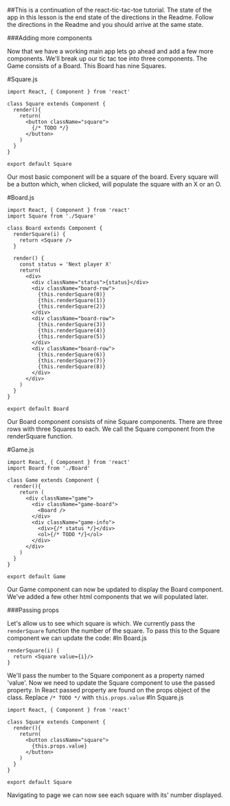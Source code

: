 ##This is a continuation of the react-tic-tac-toe tutorial. The state of the app in this lesson is the end state of the directions in the Readme. Follow the directions in the Readme and you should arrive at the same state.


###Adding more components

Now that we have a working main app lets go ahead and add a few more components.
We'll break up our tic tac toe into three components.  The Game consists of a Board.
This Board has nine Squares.

#Square.js
```
import React, { Component } from 'react'

class Square extends Component {
  render(){
    return(
      <button className="square">
        {/* TODO */}
      </button>
    )
  }
}

export default Square
```

Our most basic component will be a square of the board.  Every square will be a button
which, when clicked, will populate the square with an X or an O.


#Board.js
```
import React, { Component } from 'react'
import Square from './Square'

class Board extends Component {
  renderSquare(i) {
    return <Square />
  }

  render() {
    const status = 'Next player X'
    return(
      <div>
        <div className="status">{status}</div>
        <div className="board-row">
          {this.renderSquare(0)}
          {this.renderSquare(1)}
          {this.renderSquare(2)}
        </div>
        <div className="board-row">
          {this.renderSquare(3)}
          {this.renderSquare(4)}
          {this.renderSquare(5)}
        </div>
        <div className="board-row">
          {this.renderSquare(6)}
          {this.renderSquare(7)}
          {this.renderSquare(8)}
        </div>
      </div>
    )
  }
}

export default Board
```

Our Board component consists of nine Square components.  There are three rows with
three Squares to each.  We call the Square component from the renderSquare function.

#Game.js
```
import React, { Component } from 'react'
import Board from './Board'

class Game extends Component {
  render(){
    return (
      <div className="game">
        <div className="game-board">
          <Board />
        </div>
        <div className="game-info">
          <div>{/* status */}</div>
          <ol>{/* TODO */}</ol>
        </div>
      </div>
    )
  }
}

export default Game
```

Our Game component can now be updated to display the Board component.  We've added
a few other html components that we will populated later.

###Passing props

Let's allow us to see which square is which.  We currently pass the `renderSquare`
function the number of the square.  To pass this to the Square component we can update
the code:
#In Board.js
```
renderSquare(i) {
  return <Square value={i}/>
}
```

We'll pass the number to the Square component as a property named 'value'. Now we need
to update the Square component to use the passed property.  In React passed property
are found on the props object of the class.  Replace `/* TODO */` with `this.props.value`
#In Square.js
```
import React, { Component } from 'react'

class Square extends Component {
  render(){
    return(
      <button className="square">
        {this.props.value}
      </button>
    )
  }
}

export default Square
```

Navigating to page we can now see each square with its' number displayed.
